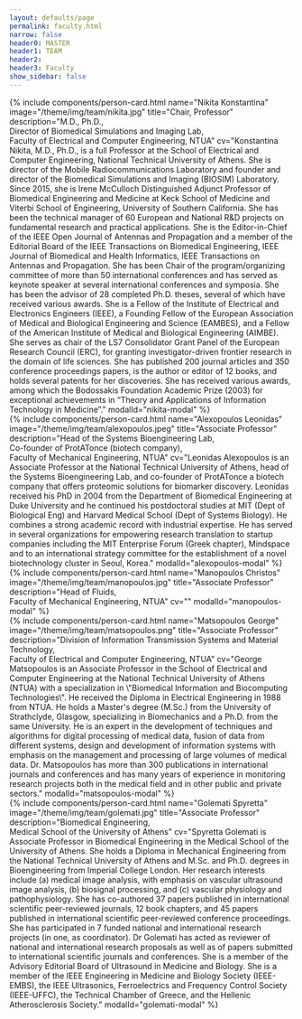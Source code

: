```yaml
---
layout: defaults/page
permalink: faculty.html
narrow: false
header0: MASTER
header1: TEAM
header2:
header3: Faculty
show_sidebar: false
---
```

<div class="container faculty-section mt-5">
  <div class="row">
    <div class="col-sm-4">
      {% include components/person-card.html
        name="Nikita Konstantina"
        image="/theme/img/team/nikita.jpg"
        title="Chair, Professor"
        description="M.D., Ph.D.,<br/>Director of Biomedical Simulations and Imaging Lab,<br/>Faculty of Electrical and Computer Engineering, NTUA"
        cv="Konstantina Nikita, M.D., Ph.D., is a full Professor at the School of Electrical and Computer Engineering, National Technical University of Athens. She is director of the Mobile Radiocommunications Laboratory and founder and director of the Biomedical Simulations and Imaging (BIOSIM) Laboratory. Since 2015, she is Irene McCulloch Distinguished Adjunct Professor of Biomedical Engineering and Medicine at Keck School of Medicine and Viterbi School of Engineering, University of Southern California. She has been the technical manager of 60 European and National R&D projects on fundamental research and practical applications. She is the Editor-in-Chief of the IEEE Open Journal of Antennas and Propagation and a member of the Editorial Board of the IEEE Transactions on Biomedical Engineering, IEEE Journal of Biomedical and Health Informatics, IEEE Transactions on Antennas and Propagation. She has been Chair of the program/organizing committee of more than 50 international conferences and has served as keynote speaker at several international conferences and symposia. She has been the advisor of 28 completed Ph.D. theses, several of which have received various awards. She is a Fellow of the Institute of Electrical and Electronics Engineers (IEEE), a Founding Fellow of the European Association of Medical and Biological Engineering and Science (EAMBES), and a Fellow of the American Institute of Medical and Biological Engineering (AIMBE). She serves as chair of the LS7 Consolidator Grant Panel of the European Research Council (ERC), for granting investigator-driven frontier research in the domain of life sciences. She has published 200 journal articles and 350 conference proceedings papers, is the author or editor of 12 books, and holds several patents for her discoveries. She has received various awards, among which the Bodossakis Foundation Academic Prize (2003) for exceptional achievements in “Theory and Applications of Information Technology in Medicine”."
        modalId="nikita-modal"
      %}
    </div>
    <div class="col-sm-4">
      {% include components/person-card.html
        name="Alexopoulos Leonidas"
        image="/theme/img/team/alexopoulos.jpeg"
        title="Associate Professor"
        description="Head of the Systems Bioengineering Lab,<br/>Co-founder of ProtATonce (biotech company),<br/>Faculty of Mechanical Engineering, NTUA"
        cv="Leonidas Alexopoulos is an Associate Professor at the National Technical University of Athens, head of the Systems Bioengineering Lab, and co-founder of ProtATonce a biotech company that offers proteomic solutions for biomarker discovery. Leonidas received his PhD in 2004 from the Department of Biomedical Engineering at Duke University and he continued his postdoctoral studies at MIT (Dept of Biological Eng) and Harvard Medical School (Dept of Systems Biology). He combines a strong academic record with industrial expertise. He has served in several organizations for empowering research translation to startup companies including the MIT Enterprise Forum (Greek chapter), Mindspace and to an international strategy committee for the establishment of a novel biotechnology cluster in Seoul, Korea."
        modalId="alexopoulos-modal"
      %}
    </div>
    <div class="col-sm-4">
      {% include components/person-card.html
        name="Manopoulos Christos"
        image="/theme/img/team/manopoulos.jpg"
        title="Associate Professor"
        description="Head of Fluids,<br/>Faculty of Mechanical Engineering, NTUA"
        cv=""
        modalId="manopoulos-modal"
      %}
    </div>
  </div>
  <div class="row">
    <div class="col-sm-6">
      {% include components/person-card.html
        name="Matsopoulos George"
        image="/theme/img/team/matsopoulos.png"
        title="Associate Professor"
        description="Division of Information Transmission Systems and Material Technology,<br/>Faculty of Electrical and Computer Engineering, NTUA"
        cv="George Matsopoulos is an Associate Professor in the School of Electrical and Computer Engineering at the National Technical University of Athens (NTUA) with a specialization in \"Biomedical Information and Biocomputing Technologies\". He received the Diploma in Electrical Engineering in 1988 from NTUA. He holds a Master's degree (M.Sc.) from the University of Strathclyde, Glasgow, specializing in Biomechanics and a Ph.D. from the same University. He is an expert in the development of techniques and algorithms for digital processing of medical data, fusion of data from different systems, design and development of information systems with emphasis on the management and processing of large volumes of medical data. Dr. Matsopoulos has more than 300 publications in international journals and conferences and has many years of experience in monitoring research projects both in the medical field and in other public and private sectors."
        modalId="matsopoulos-modal"
      %}
    </div>
    <div class="col-sm-6">
      {% include components/person-card.html
        name="Golemati Spyretta"
        image="/theme/img/team/golemati.jpg"
        title="Associate Professor"
        description="Biomedical Engineering,<br/>Medical School of the University of Athens"
        cv="Spyretta Golemati is Associate Professor in Biomedical Engineering in the Medical School of the University of Athens. She holds a Diploma in Mechanical Engineering from the National Technical University of Athens and M.Sc. and Ph.D. degrees in Bioengineering from Imperial College London.  Her research interests include (a) medical image analysis, with emphasis on vascular ultrasound image analysis, (b) biosignal processing, and (c) vascular physiology and pathophysiology. She has co-authored 37 papers published in international scientific peer-reviewed journals, 12 book chapters, and 45 papers published in international scientific peer-reviewed conference proceedings. She has participated in 7 funded national and international research projects (in one, as coordinator). Dr Golemati has acted as reviewer of national and international research proposals as well as of papers submitted to international scientific journals and conferences. She is a member of the Advisory Editorial Board of Ultrasound in Medicine and Biology. She is a member of the IEEE Engineering in Medicine and Biology Society (IEEE-EMBS), the IEEE Ultrasonics, Ferroelectrics and Frequency Control Society (IEEE-UFFC), the Technical Chamber of Greece, and the Hellenic Atherosclerosis Society."
        modalId="golemati-modal"
      %}
    </div>
  </div>
</div>
